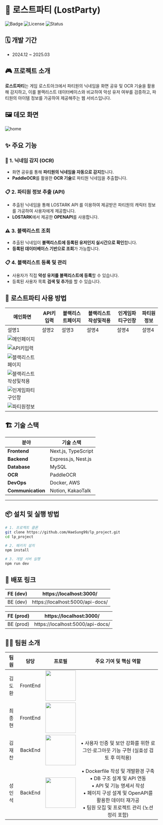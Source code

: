 # 🚀 로스트파티 (LostParty)

![Badge](https://img.shields.io/badge/Project-LostParty-darkgoldenrod?style=flat-square)
![License](https://img.shields.io/badge/License-MIT-blue?style=flat-square)
![Status](https://img.shields.io/badge/Status-Active-green?style=flat-square)

## 🗓️ 개발 기간

- 2024.12 ~ 2025.03

## 🎮 프로젝트 소개

**로스트파티**는 게임 로스트아크에서 파티원의 닉네임을 화면 공유 및 OCR 기술을 활용해 감지하고, 이를 블랙리스트 데이터베이스와 비교하여 악성 유저 여부를 검증하고, 파티원의 아이템 정보를 가공하여 제공해주는 웹 서비스입니다.

## 🖼️ 데모 화면

![home](https://github.com/user-attachments/assets/307a77ae-ad19-4447-979f-af92fa8383df)

## ✨ 주요 기능

### 🔎 1. 닉네임 감지 (OCR)

- 화면 공유를 통해 **파티원의 닉네임을 자동으로 감지**합니다.
- **PaddleOCR**를 활용한 **OCR 기술**로 파티원 닉네임을 추출합니다.

### 📋 2. 파티원 정보 추출 (API)

- 추출된 닉네임을 통해 LOSTARK API 를 이용하여 제공받은 파티원의 캐릭터 정보를 가공하여 사용자에게 제공합니다.
- **LOSTARK**에서 제공한 **OPENAPI**를 사용합니다.

### ⚠️ 3. 블랙리스트 조회

- 추출된 닉네임이 **블랙리스트에 등록된 유저인지 실시간으로 확인**합니다.
- **등록된 데이터베이스 기반으로 조회**가 가능합니다.

### 📋 4. 블랙리스트 등록 및 관리

- 사용자가 직접 **악성 유저를 블랙리스트에 등록**할 수 있습니다.
- 등록된 사용자 목록 **검색 및 추가**를 할 수 있습니다.

## 🧮 로스트파티 사용 방법

| 메인화면 | API키입력 | 블랙리스트페이지 | 블랙리스트 작성및적용 | 인게임파티구인창 | 파티원정보 |
|------|------|------|------|------|------|
| 설명1 | 설명2 | 설명3 | 설명4 | 설명4 | 설명4 |
|  ![메인페이지](https://github.com/user-attachments/assets/1d1249f0-9d00-4216-ab34-1e6c2d4b2bde) |
| ![API키입력](https://github.com/user-attachments/assets/21356c24-3641-4dfa-a527-9c58141a5d00) |
| ![블랙리스트페이지](https://github.com/user-attachments/assets/7bc8abee-b4d8-4ffb-81e5-1919dde68381)
| ![블랙리스트 작성및적용](https://github.com/user-attachments/assets/e6016932-11cb-4fe5-b5c0-20bd7e984f71)
| ![인게임파티구인창](https://github.com/user-attachments/assets/53bf64f0-5133-4e96-a9a9-3d714fcc75ca) 
| ![파티원정보](https://github.com/user-attachments/assets/e6016932-11cb-4fe5-b5c0-20bd7e984f71) |


## 🏗️ 기술 스택

| 분야         | 기술 스택             |
| ------------ | --------------------- |
| **Frontend** | Next.js, TypeScript   |
| **Backend**  | Express.js, Nest.js   |
| **Database** | MySQL                 |
| **OCR**      | PaddleOCR             |
| **DevOps**   | Docker, AWS           |
| **Communication** | Notion, KakaoTalk |

---

## 📦 설치 및 실행 방법

```bash
# 1. 프로젝트 클론
git clone https://github.com/HaeSung99/lp_project.git
cd lp_project

# 2. 패키지 설치
npm install

# 3. 개발 서버 실행
npm run dev
```

## 🚀 배포 링크

| FE (dev) |     https://localhost:3000/      |
| :-: | :------------------------------: |
| BE (dev) | https://localhost:5000/api-docs/ |

| FE (prod) |     https://localhost:3000/      |
| :-: | :------------------------------: |
| BE (prod) | https://localhost:5000/api-docs/ |

## 👋🏻 팀원 소개

<div align="center">

|  팀원  |   담당   |                                              프로필                                              |                                            주요 기여 및 핵심 역할                                           |
| :----: | :------: | :----------------------------------------------------------------------------------------------: |  :----------------------------------------------------------------------------------------: |
| 김도환 | FrontEnd | [<img src="https://github.com/ehghks021203.png" width="100px">](https://github.com/ehghks021203) |
| 최종현 | FrontEnd |    [<img src="https://github.com/elbyss.png" width="100px">](https://github.com/elbyss)    |
| 김재찬 | BackEnd  |      [<img src="https://github.com/kjc6735.png" width="100px">](https://github.com/kjc6735)      | • 사용자 인증 및 보안 강화를 위한 로그인·로그아웃 기능 구현 (실효성 검토 후 미적용)
| 성인석 | BackEnd  | [<img src="https://github.com/HaeSung99.png" width="100px">](https://github.com/HaeSung99) | • Dockerfile 작성 및 개발환경 구축 <br> • DB 구조 설계 및 API 연동 <br> • API 및 기능 명세서 작성 <br> • 페이지 구성 설계 및 OpenAPI를 활용한 데이터 재가공 <br> • 팀원 모집 및 프로젝트 관리 (노션 정리 포함)

</div>

